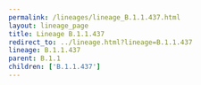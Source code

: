 ```yaml
---
permalink: /lineages/lineage_B.1.1.437.html
layout: lineage_page
title: Lineage B.1.1.437
redirect_to: ../lineage.html?lineage=B.1.1.437
lineage: B.1.1.437
parent: B.1.1
children: ['B.1.1.437']
---
```

